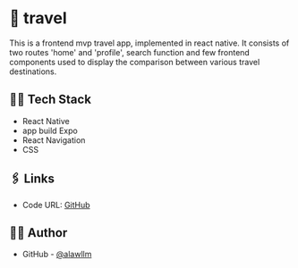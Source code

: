 # 🌴 travel

This is a frontend mvp travel app, implemented in react native. It consists of two routes 'home' and 'profile', search function and few frontend components used to display the comparison between various travel destinations.

## 👨‍💻 Tech Stack

- React Native
- app build Expo
- React Navigation
- CSS

## 🖇️ Links

- Code URL: [GitHub](https://github.com/alawllm/travel-rn)

## 👧🏻 Author

- GitHub - [@alawllm](https://github.com/alawllm)
